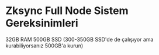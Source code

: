 # Zksync Full Node Sistem Gereksinimleri
32GB RAM 500GB SSD (300-350GB SSD'de de çalışıyor ama kurabiliyorsanız 500GB'a kurun)
